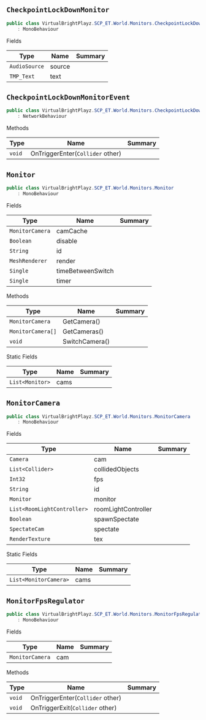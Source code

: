 ## `CheckpointLockDownMonitor`

```csharp
public class VirtualBrightPlayz.SCP_ET.World.Monitors.CheckpointLockDownMonitor
    : MonoBehaviour

```

Fields

| Type | Name | Summary | 
| --- | --- | --- | 
| `AudioSource` | source |  | 
| `TMP_Text` | text |  | 


## `CheckpointLockDownMonitorEvent`

```csharp
public class VirtualBrightPlayz.SCP_ET.World.Monitors.CheckpointLockDownMonitorEvent
    : NetworkBehaviour

```

Methods

| Type | Name | Summary | 
| --- | --- | --- | 
| `void` | OnTriggerEnter(`Collider` other) |  | 


## `Monitor`

```csharp
public class VirtualBrightPlayz.SCP_ET.World.Monitors.Monitor
    : MonoBehaviour

```

Fields

| Type | Name | Summary | 
| --- | --- | --- | 
| `MonitorCamera` | camCache |  | 
| `Boolean` | disable |  | 
| `String` | id |  | 
| `MeshRenderer` | render |  | 
| `Single` | timeBetweenSwitch |  | 
| `Single` | timer |  | 


Methods

| Type | Name | Summary | 
| --- | --- | --- | 
| `MonitorCamera` | GetCamera() |  | 
| `MonitorCamera[]` | GetCameras() |  | 
| `void` | SwitchCamera() |  | 


Static Fields

| Type | Name | Summary | 
| --- | --- | --- | 
| `List<Monitor>` | cams |  | 


## `MonitorCamera`

```csharp
public class VirtualBrightPlayz.SCP_ET.World.Monitors.MonitorCamera
    : MonoBehaviour

```

Fields

| Type | Name | Summary | 
| --- | --- | --- | 
| `Camera` | cam |  | 
| `List<Collider>` | collidedObjects |  | 
| `Int32` | fps |  | 
| `String` | id |  | 
| `Monitor` | monitor |  | 
| `List<RoomLightController>` | roomLightController |  | 
| `Boolean` | spawnSpectate |  | 
| `SpectateCam` | spectate |  | 
| `RenderTexture` | tex |  | 


Static Fields

| Type | Name | Summary | 
| --- | --- | --- | 
| `List<MonitorCamera>` | cams |  | 


## `MonitorFpsRegulator`

```csharp
public class VirtualBrightPlayz.SCP_ET.World.Monitors.MonitorFpsRegulator
    : MonoBehaviour

```

Fields

| Type | Name | Summary | 
| --- | --- | --- | 
| `MonitorCamera` | cam |  | 


Methods

| Type | Name | Summary | 
| --- | --- | --- | 
| `void` | OnTriggerEnter(`Collider` other) |  | 
| `void` | OnTriggerExit(`Collider` other) |  | 


